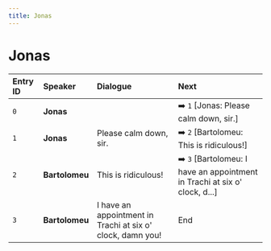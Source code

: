 ```yaml
---
title: Jonas
---
```


# Jonas


| Entry ID | Speaker | Dialogue | Next |
| :------- | :------ | :------- | :------------ |
| `0` | **Jonas** |  | ➡️ `1` \[Jonas: Please calm down, sir\.\] |
| `1` | **Jonas** | Please calm down, sir\. | ➡️ `2` \[Bartolomeu: This is ridiculous\!\] |
| `2` | **Bartolomeu** | This is ridiculous\! | ➡️ `3` \[Bartolomeu: I have an appointment in Trachi at six o' clock, d\.\.\.\] |
| `3` | **Bartolomeu** | I have an appointment in Trachi at six o' clock, damn you\! | End |
